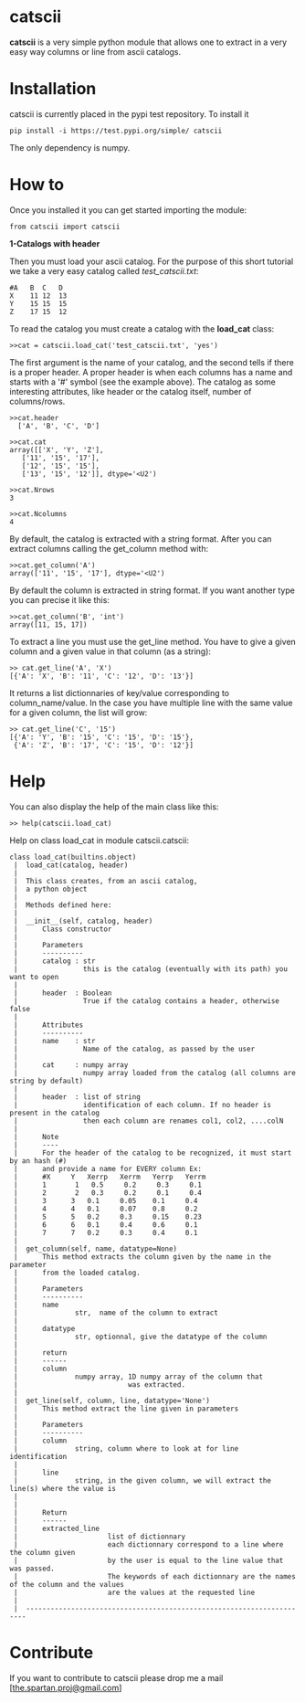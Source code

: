 # catscii

**catscii** is a very simple python module that allows one to extract in a very easy way columns or line from ascii catalogs. 


Installation
============

catscii is currently placed in the pypi test repository.
To install it 

    pip install -i https://test.pypi.org/simple/ catscii

The only dependency is numpy.

How to
======

Once you installed it you can get started importing the module:

    from catscii import catscii 


**1-Catalogs with header**

Then you must load your ascii catalog. For the purpose of this short tutorial we take a very easy catalog called *test_catscii.txt*: 

    #A	 B	C	D 
    X	 11	12	13 
    Y	 15	15	15 
    Z	 17	15	12


To read the catalog you must create a catalog with the **load_cat** class:

    >>cat = catscii.load_cat('test_catscii.txt', 'yes') 

The first argument is the name of your catalog, and the second tells if there is a proper header. A proper header is when each columns has a name and starts with a '#' symbol (see the example above). The catalog as some interesting attributes, like header or the catalog itself, number of columns/rows.

    >>cat.header
      ['A', 'B', 'C', 'D']

    >>cat.cat
    array([['X', 'Y', 'Z'],
       ['11', '15', '17'],
       ['12', '15', '15'],
       ['13', '15', '12']], dtype='<U2')

    >>cat.Nrows
    3

    >>cat.Ncolumns
    4


By default, the catalog is extracted with a string format. After you can extract columns calling the get_column method with:

    >>cat.get_column('A') 
    array(['11', '15', '17'], dtype='<U2')

By default the column is extracted in string format. If you want another type you can precise it like this:

    >>cat.get_column('B', 'int')
    array([11, 15, 17])


To extract a line you must use the get_line method. You have to give a given column and a given value in that column (as a string):

    >> cat.get_line('A', 'X')
    [{'A': 'X', 'B': '11', 'C': '12', 'D': '13'}]

It returns a list dictionnaries of key/value corresponding to column_name/value. In the case you have multiple line with the same value for a given column, the list will grow:

    >> cat.get_line('C', '15')
    [{'A': 'Y', 'B': '15', 'C': '15', 'D': '15'},
     {'A': 'Z', 'B': '17', 'C': '15', 'D': '12'}]  


Help
====

You can also display the help of the main class like this:

    >> help(catscii.load_cat)
	
Help on class load_cat in module catscii.catscii:

	class load_cat(builtins.object)
	 |  load_cat(catalog, header)
	 |  
	 |  This class creates, from an ascii catalog,
	 |  a python object
	 |  
	 |  Methods defined here:
	 |  
	 |  __init__(self, catalog, header)
	 |      Class constructor
	 |      
	 |      Parameters
	 |      ----------
	 |      catalog : str
	 |                this is the catalog (eventually with its path) you want to open
	 |      
	 |      header  : Boolean
	 |                True if the catalog contains a header, otherwise false
	 |      
	 |      Attributes
	 |      ----------
	 |      name    : str
	 |                Name of the catalog, as passed by the user
	 |      
	 |      cat     : numpy array
	 |                numpy array loaded from the catalog (all columns are string by default)
	 |      
	 |      header  : list of string
	 |                identification of each column. If no header is present in the catalog
	 |                then each column are renames col1, col2, ....colN
	 |      
	 |      Note
	 |      ----
	 |      For the header of the catalog to be recognized, it must start by an hash (#)
	 |      and provide a name for EVERY column Ex:
	 |      #X     Y   Xerrp   Xerrm   Yerrp   Yerrm
	 |      1       1   0.5     0.2     0.3     0.1
	 |      2       2   0.3     0.2     0.1     0.4
	 |      3      3   0.1     0.05    0.1     0.4
	 |      4      4   0.1     0.07    0.8     0.2
	 |      5      5   0.2     0.3     0.15    0.23
	 |      6      6   0.1     0.4     0.6     0.1
	 |      7      7   0.2     0.3     0.4     0.1
	 |  
	 |  get_column(self, name, datatype=None)
	 |      This method extracts the column given by the name in the parameter
	 |      from the loaded catalog.
	 |      
	 |      Parameters
	 |      ----------
	 |      name
	 |              str,  name of the column to extract
	 |      
	 |      datatype
	 |              str, optionnal, give the datatype of the column
	 |      
	 |      return
	 |      ------
	 |      column
	 |              numpy array, 1D numpy array of the column that 
	 |                           was extracted.
	 |  
	 |  get_line(self, column, line, datatype='None')
	 |      This method extract the line given in parameters
	 |      
	 |      Parameters
	 |      ----------
	 |      column
	 |              string, column where to look at for line identification
	 |      
	 |      line
	 |              string, in the given column, we will extract the line(s) where the value is
	 |      
	 |      
	 |      Return
	 |      ------
	 |      extracted_line
	 |                      list of dictionnary
	 |                      each dictionnary correspond to a line where the column given
	 |                      by the user is equal to the line value that was passed.
	 |                      The keywords of each dictionnary are the names of the column and the values
	 |                      are the values at the requested line
	 |  
	 |  ----------------------------------------------------------------------






Contribute
==========
If you want to contribute to catscii please drop me a mail [the.spartan.proj@gmail.com]




